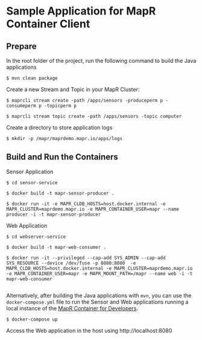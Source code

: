 # Sample Application for MapR Container Client


## Prepare

In the root folder of the project, run the following command to build the Java applications

```
$ mvn clean package

```


Create a new Stream and Topic in your MapR Cluster:

```
$ maprcli stream create -path /apps/sensors -produceperm p -consumeperm p -topicperm p

$ maprcli stream topic create -path /apps/sensors -topic computer
```

Create a directory to store application logs

```
$ mkdir -p /mapr/maprdemo.mapr.io/apps/logs
```


## Build and Run the Containers

Sensor Application

```
$ cd sensor-service

$ docker build -t mapr-sensor-producer .

$ docker run -it -e MAPR_CLDB_HOSTS=host.docker.internal -e MAPR_CLUSTER=maprdemo.mapr.io -e MAPR_CONTAINER_USER=mapr --name producer -i -t mapr-sensor-producer

```

Web Application

```
$ cd webserver-service

$ docker build -t mapr-web-consumer .

$ docker run -it --privileged --cap-add SYS_ADMIN --cap-add SYS_RESOURCE --device /dev/fuse -p 8080:8080  -e MAPR_CLDB_HOSTS=host.docker.internal -e MAPR_CLUSTER=maprdemo.mapr.io -e MAPR_CONTAINER_USER=mapr -e MAPR_MOUNT_PATH=/mapr --name web -i -t mapr-web-consumer


```

Alternatively, after building the Java applications with `mvn`, you can use the `docker-compose.yml`
file to run the Sensor and Web applications running a local instance of the
[MapR Container for Developers](https://maprdocs.mapr.com/home/MapRContainerDevelopers/MapRContainerDevelopersOverview.html).

```
$ docker-compose up

```

Access the Web application in the host using http://localhost:8080


